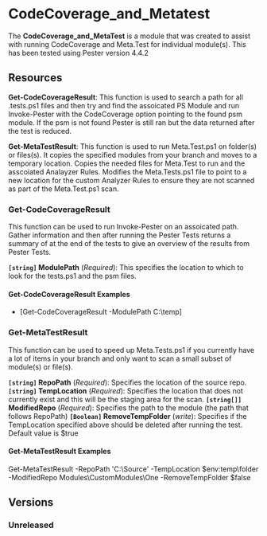 ﻿# CodeCoverage_and_Metatest

The **CodeCoverage_and_MetaTest** is a module that was created to assist with running CodeCoverage and Meta.Test for individual module(s).  This has been tested using Pester version 4.4.2

## Resources
**Get-CodeCoverageResult**: This function is used to search a path for all .tests.ps1 files and then try and find the assoicated PS Module and run Invoke-Pester with the CodeCoverage option pointing to the found psm module.  If the psm is not found Pester is still ran but the data returned after the test is reduced.

**Get-MetaTestResult**:  This function is used to run Meta.Test.ps1 on folder(s) or files(s).  It copies the specified modules from your branch and moves to a temporary location.  Copies the needed files for Meta.Test to run and the asscoiated Analayzer Rules.  Modifies the Meta.Tests.ps1 file to point to a new location for the custom Analyzer Rules to ensure they are not scanned as part of the Meta.Test.ps1 scan. 
### Get-CodeCoverageResult

This function can be used to run Invoke-Pester on an assoicated path.  Gather information and then after running the Pester Tests returns a summary of at the end of the tests to give an overview of the results from Pester Tests.

 **`[string]` ModulePath** (_Required_):  This specifies the location to which to look for the tests.ps1 and the psm files.
 
 ####  Get-CodeCoverageResult Examples
 - [Get-CodeCoverageResult -ModulePath C:\temp]
 
 ### Get-MetaTestResult
 
 This function can be used to speed up Meta.Tests.ps1 if you currently have a lot of items in your branch and only want to scan a small subset of module(s) or file(s). 
 
  **`[string]` RepoPath** (_Required_):  Specifies the location of the source repo.
  **`[string]` TempLocation** (_Required_):  Specifies the location that does not currently exist and this will be the staging area for the scan.
  **`[string[]]` ModifiedRepo** (_Required_):  Specifies the path to the module (the path that follows RepoPath)
  **`[Boolean]` RemoveTempFolder** (_write_): Specifies if the TempLocation specified above should be deleted after running the test.  Default value is $true
  
  #### Get-MetaTestResult Examples
  Get-MetaTestResult -RepoPath 'C:\Source' -TempLocation $env:temp\folder -ModifiedRepo Modules\CustomModules\One -RemoveTempFolder $false
  
  ## Versions
  
  ### Unreleased
  
  
  
